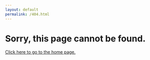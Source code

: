 ```yaml
---  
layout: default
permalink: /404.html
---  
```

# Sorry, this page cannot be found.
[Click here to go to the home page.](jivoin.com)